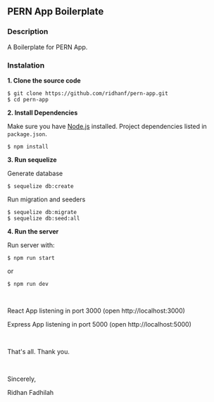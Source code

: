 ## PERN App Boilerplate

### Description
A Boilerplate for PERN App.

### Instalation

**1. Clone the source code**

```
$ git clone https://github.com/ridhanf/pern-app.git
$ cd pern-app
```

**2. Install Dependencies**

Make sure you have [Node.js](https://nodejs.org/) installed. Project dependencies listed in `package.json`.

```
$ npm install
```

**3. Run sequelize**

Generate database

```
$ sequelize db:create
```

Run migration and seeders

```
$ sequelize db:migrate
$ sequelize db:seed:all
```

**4. Run the server**

Run server with:

```
$ npm run start
```

or

```
$ npm run dev
```

&nbsp;

React App listening in port 3000 (open http://localhost:3000)

Express App listening in port 5000 (open http://localhost:5000)

&nbsp;

That's all. Thank you.

&nbsp;

Sincerely,

Ridhan Fadhilah
